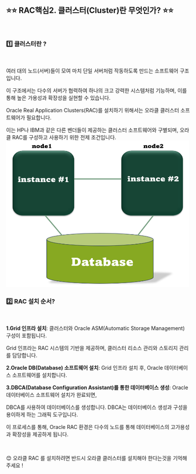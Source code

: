## ⭐⭐ RAC핵심2. 클러스터(Cluster)란 무엇인가? ⭐⭐
  &nbsp;

### 1️⃣ 클러스터란 ? 
  &nbsp;  
  
여러 대의 노드(서버)들이 모여 마치 단일 서버처럼 작동하도록 만드는 소프트웨어 구조입니다. 

이 구조에서는 다수의 서버가 협력하여 하나의 크고 강력한 시스템처럼 기능하며, 이를 통해 높은 가용성과 확장성을 실현할 수 있습니다.

Oracle Real Application Clusters(RAC)를 설치하기 위해서는 오라클 클러스터 소프트웨어가 필요합니다. 

이는 HP나 IBM과 같은 다른 벤더들이 제공하는 클러스터 소프트웨어와 구별되며, 오라클 RAC를 구성하고 사용하기 위한 전제 조건입니다.
  &nbsp;  
<img src="https://github.com/oracleyu01/rac_class/blob/main/rac%EA%B7%B8%EB%A6%BC.png" width="500" height="400">
  
  
### 2️⃣ RAC 설치 순서?
  &nbsp;  
  
**1.Grid 인프라 설치**: 클러스터와 Oracle ASM(Automatic Storage Management) 구성이 포함됩니다. 

Grid 인프라는 RAC 시스템의 기반을 제공하며, 클러스터 리소스 관리와 스토리지 관리를 담당합니다.

**2.Oracle DB(Database) 소프트웨어 설치**: Grid 인프라 설치 후, Oracle 데이터베이스 소프트웨어를 설치합니다.

**3.DBCA(Database Configuration Assistant)를 통한 데이터베이스 생성**: Oracle 데이터베이스 소프트웨어 설치가 완료되면,  

DBCA를 사용하여 데이터베이스를 생성합니다. DBCA는 데이터베이스 생성과 구성을 용이하게 하는 그래픽 도구입니다.  

이 프로세스를 통해, Oracle RAC 환경은 다수의 노드를 통해 데이터베이스의 고가용성과 확장성을 제공하게 됩니다.   

 &nbsp;
  &nbsp;
  
😊  오라클 RAC 를 설치하려면 반드시 오라클 클러스터를 설치해야 한다는것을 기억해주세요 !
